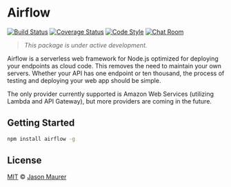 # Airflow

[![Build Status](https://travis-ci.org/jsonmaur/airflow.svg?branch=master)](https://travis-ci.org/jsonmaur/airflow)
[![Coverage Status](https://coveralls.io/repos/github/jsonmaur/airflow/badge.svg?branch=master)](https://coveralls.io/github/jsonmaur/airflow?branch=master)
[![Code Style](https://img.shields.io/badge/code%20style-standard-brightgreen.svg)](http://standardjs.com/)
[![Chat Room](https://badges.gitter.im/jsonmaur/airflow.svg)](https://gitter.im/jsonmaur/airflow?utm_source=badge&utm_medium=badge&utm_campaign=pr-badge&utm_content=badge)

> *This package is under active development.*

Airflow is a serverless web framework for Node.js optimized for deploying your endpoints as cloud code. This removes the need to maintain your own servers. Whether your API has one endpoint or ten thousand, the process of testing and deploying your web app should be simple.

The only provider currently supported is Amazon Web Services (utilizing Lambda and API Gateway), but more providers are coming in the future.

## Getting Started

```bash
npm install airflow -g
```

## License

[MIT](LICENSE) © [Jason Maurer](http://maur.co)
